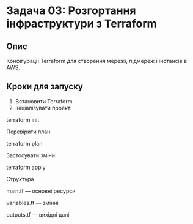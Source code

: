 # Задача 03: Розгортання інфраструктури з Terraform

## Опис
Конфігурації Terraform для створення мережі, підмереж і інстансів в AWS.

## Кроки для запуску
1. Встановити Terraform.
2. Ініціалізувати проект:

terraform init

Перевірити план:

terraform plan

Застосувати зміни:

terraform apply

Структура

main.tf — основні ресурси

variables.tf — змінні

outputs.tf — вихідні дані


